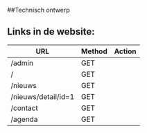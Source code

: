 ##Technisch ontwerp
##  Links in de website:
| URL				  | Method | Action |
|---------------------|--------|--------|
| /admin 			  | GET	   | 		|
| / 				  | GET    |		|
| /nieuws 			  | GET    |		|
| /nieuws/detail/id=1 | GET    |		|
| /contact 			  | GET    |		|
| /agenda 			  | GET    |		|
